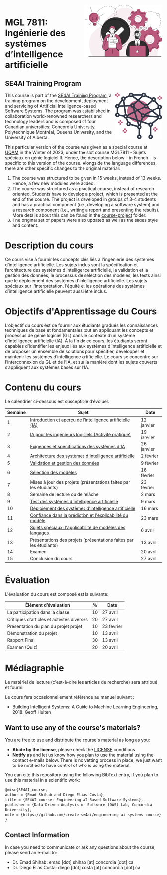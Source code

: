 <img style="float: right;" src="images/component_engineering.svg" alt="EngineeringAISystems" width="250"/>

# MGL 7811: Ingénierie des systèmes d’intelligence artificielle

## SE4AI Training Program

<img style="float:right;" align="right" src="images/logo.svg" alt="SE4AI" width="150"/> 

This course is part of the [SE4AI Training Program](https://www.se4ai.org/), a training program on the development, deployment and servicing of Artificial Intelligence-based Software Systems. The program was established in collaboration world-renowned researchers and technology leaders and is composed of four Canadian universities: Concordia University, Polytechnique Montréal, Queens University, and the University of Alberta.  

This particular version of the course was given as a special course at [UQAM](www.uqam.ca) in the Winter of 2023, under the slot course MGL7811 - Sujets spéciaux en génie logiciel II.
Hence, the description below - in French - is specific to this version of the course.
Alongside the language differences, there are other specific changes to the original material: 
1. The course was structured to be given in 15 weeks, instead of 13 weeks. Hence, a few new modules were added.
2. The course was structured as a practical course, instead of research oriented. Students have to develop a project, which is presented at the end of the course. The project is developed in groups of 3-4 students and has a practical component (i.e., developing a software system) and a research component (i.e., writing a report and presenting the results). More details about this can be found in the [course-project](./course-project) folder.
1. The original set of papers were also updated as well as the slides style and content.


# Description du cours

Ce cours vise à fournir les concepts clés liés à l'ingénierie des systèmes d’intelligence artificielle. Les sujets inclus sont la spécification et l’architecture des systèmes d’intelligence artificielle, la validation et la gestion des données, le processus de sélection des modèles, les tests ainsi que le déploiement des systèmes d'intelligence artificielle. Les sujets spéciaux sur l'interprétation, l’équité et les opérations des systèmes d’intelligence artificielle peuvent aussi être inclus.

# Objectifs d'Apprentissage du Cours

L’objectif du cours est de fournir aux étudiants gradués les connaissances techniques de base et fondamentales tout en appliquant les concepts et processus de génie logiciel (GL) dans le contexte d’un système d’intelligence artificielle (IA). À la fin de ce cours, les étudiants seront capables d’identifier les enjeux liés aux systèmes d’intelligence artificielle et de proposer un ensemble de solutions pour spécifier, développer et maintenir les systèmes d’intelligence artificielle. Le cours se concentre sur l’interconnexion du GL et de l’IA, et sur la manière dont les sujets couverts s’appliquent aux systèmes basés sur l’IA.

# Contenu du cours

Le calendrier ci-dessous est susceptible d’évoluer.

| Semaine | Sujet | Date |
| ------- | ----- | ---- |
| 1		    | [Introduction et aperçu de l’intelligence artificielle (IA)](./lectures/01_introduction/01_introduction_slides.pdf) | 12 janvier |
| 2	      |	[IA pour les ingénieurs logiciels (Activité pratique)](./lectures/02_mlpipelines_practical/02_ml_pipelines_practical_slides.pdf)      | 19 janvier |
| 3		    | [Exigences et spécifications des systèmes d'IA](./lectures/03_requirements/03_requirements_slides.pdf)               | 26 janvier |
| 4       | [Architecture des systèmes d'intelligence artificielle](./lectures/04_architecture/04_architecture_slides.pdf)       | 2 février |
| 5	      |	[Validation et gestion des données](./lectures/05_data_validation/05_data_validation_slides.pdf) | 9 février |
| 6	      | [Sélection des modèles](./lectures/06_model_selection/06_model_selection_slides.pdf)         | 16 février |
| 7     	| Mises à jour des projets (présentations faites par les étudiants) | 23 février |
| 8       | Semaine de lecture ou de relâche | 2 mars |
| 9       | [Test des systèmes d'intelligence artificielle](./lectures/09_testing/09_testing_slides.pdf)  | 9 mars |
| 10      | [Déploiement des systèmes d'intelligence artificielle](./lectures/10_deploying/10_deploying_slides.pdf) | 16 mars |
| 11      |	[Confiance dans la prédiction et l'explicabilité du modèle](./lectures/11_explanation_trust/11_explanation_slides.pdf) | 23 mars |
| 12		  | [Sujets spéciaux: l'applicabilité de modèles des langages](./lectures/12_special_topic/12_special_topic_slides.pdf) | 6 avril |
| 13		  | Présentations des projets (présentations faites par les étudiants) | 13 avril |
| 14      |	Examen | 20 avril |
| 15		  | Conclusion du cours | 27 avril |

# Évaluation

L'évaluation du cours est composé est la suivante:

| Élément d’évaluation			| %  | Date |
| ------------------------- | -- | ---- |
| La participation dans la classe	|	10 | 27 avril  |
| Critiques d'articles et activités diverses | 20 | 27 avril  |
| Présentation du plan du projet projet	|	10 | 23 février |
| Démonstration du projet |	10 | 13 avril |
| Rapport Final  |	30 | 13 avril |
| Examen (Quiz)					| 20 | 20 avril |

# Médiagraphie

Le matériel de lecture (c'est-à-dire les articles de recherche) sera attribué et fourni.

Le cours fera occasionnellement référence au manuel suivant :
- Building Intelligent Systems: A Guide to Machine Learning Engineering, 2018. Geoff Hulten


## Want to use any of the course's materials?

You are free to use and distribute the course's material as long as you:
- **Abide by the license**, please check the [LICENSE](LICENSING.md) conditions
- **Notify us** and let us know how you plan to use the material using the contact e-mails below. There is no vetting process in place, we just want to be notified to have control of who is using the material. 

You can cite this repository using the following BibText entry, if you plan to use this material in a scientific work:
```
@misc{SE4AI_course,
author = {Emad Shihab and Diego Elias Costa},
title = {SE4AI course: Engineering AI-Based Software Systems},
publisher = {Data-Driven Analysis of Software (DAS) Lab, Concordia University},
note = {https://github.com/create-se4ai/engineering-ai-systems-course}
}
```



## Contact Information

In case you need to communicate or ask any questions about the course, please send an e-mail to:
- Dr. Emad Shihab: emad [dot] shihab [at] concordia [dot] ca
- Dr. Diego Elias Costa: diego [dot] costa [at] concordia [dot] ca 



